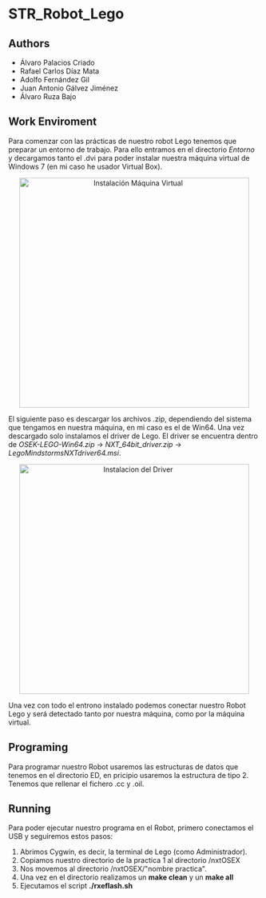 # STR_Robot_Lego

## Authors
  - Álvaro Palacios Criado
  - Rafael Carlos Díaz Mata
  - Adolfo Fernández Gil
  - Juan Antonio Gálvez Jiménez
  - Álvaro Ruza Bajo

## Work Enviroment

Para comenzar con las prácticas de nuestro robot Lego tenemos que preparar un entorno de trabajo. Para ello entramos en el directorio *Entorno* y decargamos tanto el .dvi para poder instalar nuestra máquina virtual de Windows 7 (en mi caso he usador Virtual Box).

<p align="center">
<image width="460" src="/STR/images/Instalacion_MV.png" alt="Instalación Máquina Virtual" caption="Instalación de la Máquina Virtual">
</p>

El siguiente paso es descargar los archivos .zip, dependiendo del sistema que tengamos en nuestra máquina, en mi caso es el de Win64. Una vez descargado solo instalamos el driver de Lego. El driver se encuentra dentro de *OSEK-LEGO-Win64.zip* -> *NXT_64bit_driver.zip* -> *LegoMindstormsNXTdriver64.msi*.

<p align="center">
<image width="460" src="/STR/images/Driver.png" alt="Instalacion del Driver" caption="Instalacion del Driver">
</p>

Una vez con todo el entrono instalado podemos conectar nuestro Robot Lego y será detectado tanto por nuestra máquina, como por la máquina virtual.

## Programing
  
Para programar nuestro Robot usaremos las estructuras de datos que tenemos en el directorio ED, en pricipio usaremos la estructura de tipo 2. Tenemos que rellenar el fichero .cc y .oil.
  
## Running
  
Para poder ejecutar nuestro programa en el Robot, primero conectamos el USB y seguiremos estos pasos:
  1. Abrimos Cygwin, es decir, la terminal de Lego (como Administrador).
  2. Copiamos nuestro directorio de la practica 1 al directorio /nxtOSEX
  3. Nos movemos al directorio /nxtOSEX/"nombre practica".
  4. Una vez en el directorio realizamos un **make clean** y un **make all**
  5. Ejecutamos el script **./rxeflash.sh**
  
  
